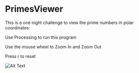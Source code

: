 # PrimesViewer
This is a one night challenge to view the prime numbers in polar coordinates:

Use Processing to run this program

Use the mouse wheel to Zoom In and Zoom Out

Press r to reset

![Alt Text](video.gif)